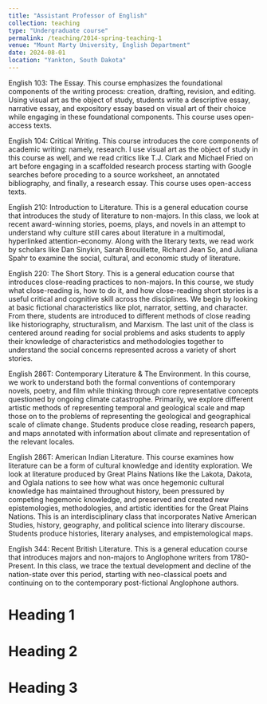 ```yaml
---
title: "Assistant Professor of English"
collection: teaching
type: "Undergraduate course"
permalink: /teaching/2014-spring-teaching-1
venue: "Mount Marty University, English Department"
date: 2024-08-01
location: "Yankton, South Dakota"
---
```


English 103: The Essay. This course emphasizes the foundational components of the writing process: creation, drafting, revision, and editing. Using visual art as the object of study, students write a descriptive essay, narrative essay, and expository essay based on visual art of their choice while engaging in these foundational components. This course uses open-access texts.

English 104: Critical Writing. This course introduces the core components of academic writing: namely, research. I use visual art as the object of study in this course as well, and we read critics like T.J. Clark and Michael Fried on art before engaging in a scaffolded research process starting with Google searches before proceding to a source worksheet, an annotated bibliography, and finally, a research essay. This course uses open-access texts.

English 210: Introduction to Literature. This is a general education course that introduces the study of literature to non-majors. In this class, we look at recent award-winning stories, poems, plays, and novels in an attempt to understand why culture still cares about literature in a multimodal, hyperlinked attention-economy. Along with the literary texts, we read work by scholars like Dan Sinykin, Sarah Brouillette, Richard Jean So, and Juliana Spahr to examine the social, cultural, and economic study of literature.

English 220: The Short Story. This is a general education course that introduces close-reading practices to non-majors. In this course, we study what close-reading is, how to do it, and how close-reading short stories is a useful critical and cognitive skill across the disciplines. We begin by looking at basic fictional characteristics like plot, narrator, setting, and character. From there, students are introduced to different methods of close reading like historiography, structuralism, and Marxism. The last unit of the class is centered around reading for social problems and asks students to apply their knowledge of characteristics and methodologies together to understand the social concerns represented across a variety of short stories. 

English 286T: Contemporary Literature & The Environment. In this course, we work to understand both the formal conventions of contemporary novels, poetry, and film while thinking through core representative concepts questioned by ongoing climate catastrophe. Primarily, we explore different artistic methods of representing temporal and geological scale and map those on to the problems of representing the geological and geographical scale of climate change. Students produce close reading, research papers, and maps annotated with information about climate and representation of the relevant locales.

English 286T: American Indian Literature. This course examines how literature can be a form of cultural knowledge and identity exploration. We look at literature produced by Great Plains Nations like the Lakota, Dakota, and Oglala nations to see how what was once hegemonic cultural knowledge has maintained throughout history, been pressured by competing hegemonic knowledge, and preserved and created new epistemologies, methodologies, and artistic identities for the Great Plains Nations. This is an interdisciplinary class that incorporates Native American Studies, history, geography, and political science into literary discourse. Students produce histories, literary analyses, and empistemological maps.

English 344: Recent British Literature. This is a general education course that introduces majors and non-majors to Anglophone writers from 1780-Present. In this class, we trace the textual development and decline of the nation-state over this period, starting with neo-classical poets and continuing on to the contemporary post-fictional Anglophone authors. 

Heading 1
======

Heading 2
======

Heading 3
======
